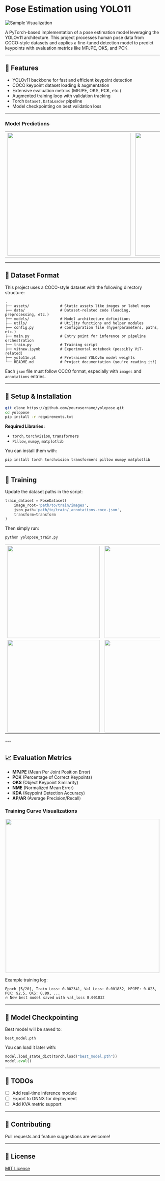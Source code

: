 # Pose Estimation using YOLO11

![Sample Visualization](assets/val_batch0_labels.jpg)

A PyTorch-based implementation of a pose estimation model leveraging the YOLOv11 architecture. This project processes human pose data from COCO-style datasets and applies a fine-tuned detection model to predict keypoints with evaluation metrics like MPJPE, OKS, and PCK.

---

## 📌 Features

- YOLOv11 backbone for fast and efficient keypoint detection
- COCO keypoint dataset loading & augmentation
- Extensive evaluation metrics (MPJPE, OKS, PCK, etc.)
- Augmented training loop with validation tracking
- Torch `Dataset`, `DataLoader` pipeline
- Model checkpointing on best validation loss

---




<h3>Model Predictions</h3>

<table>
  <tr>
    <td><img src="assets/val_batch1_pred.jpg" height="400px" /></td>
    <td><img src="assets/val_batch2_pred.jpg" height="400px" /></td>
  </tr>
</table>

---

## 📁 Dataset Format

This project uses a COCO-style dataset with the following directory structure:

```
.
├── assets/              # Static assets like images or label maps
├── data/                # Dataset-related code (loading, preprocessing, etc.)
├── models/              # Model architecture definitions
├── utils/               # Utility functions and helper modules
├── config.py            # Configuration file (hyperparameters, paths, etc.)
├── main.py              # Entry point for inference or pipeline orchestration
├── train.py             # Training script
├── vitnew.ipynb         # Experimental notebook (possibly ViT-related)
├── yolo11n.pt           # Pretrained YOLOv5n model weights
└── README.md            # Project documentation (you're reading it!)

```

Each `json` file must follow COCO format, especially with `images` and `annotations` entries.

---

## 🔧 Setup & Installation

```bash
git clone https://github.com/yourusername/yolopose.git
cd yolopose
pip install -r requirements.txt
```

**Required Libraries:**

- `torch`, `torchvision`, `transformers`
- `Pillow`, `numpy`, `matplotlib`

You can install them with:

```bash
pip install torch torchvision transformers pillow numpy matplotlib
```

---

## 🚀 Training

Update the dataset paths in the script:

```python
train_dataset = PoseDataset(
    image_root='path/to/train/images',
    json_path='path/to/train/_annotations.coco.json',
    transform=transform
)
```

Then simply run:

```bash
python yolopose_train.py
```
<table>
  
  <tr>
    <td><img src="assets/BoxF1_curve.png" height="300px" /></td>
    <td><img src="assets/BoxP_curve.png" height="300px"/></td>
  </tr>
  
  <tr>
    <td><img src="assets/BoxR_curve.png" height="300px" /></td>
    <td><img src="assets/BoxPR_curve.png" height="300px" /></td>
  </tr>
  
</table>
---

## 📈 Evaluation Metrics

- **MPJPE** (Mean Per Joint Position Error)
- **PCK** (Percentage of Correct Keypoints)
- **OKS** (Object Keypoint Similarity)
- **NME** (Normalized Mean Error)
- **KDA** (Keypoint Detection Accuracy)
- **AP/AR** (Average Precision/Recall)

<h3>Training Curve Visualizations</h3>



<div style="text-align:center;">
  <img src="assets/confusion_matrix_normalized.png" height="500px" />
</div>


Example training log:

```
Epoch [5/20], Train Loss: 0.002341, Val Loss: 0.001832, MPJPE: 0.023, PCK: 92.5, OKS: 0.89, ...
🔥 New best model saved with val_loss 0.001832
```

---

## 💾 Model Checkpointing

Best model will be saved to:

```
best_model.pth
```

You can load it later with:

```python
model.load_state_dict(torch.load("best_model.pth"))
model.eval()
```

---

## 📌 TODOs

- [ ] Add real-time inference module
- [ ] Export to ONNX for deployment
- [ ] Add KVA metric support

---

## 🤝 Contributing

Pull requests and feature suggestions are welcome!

---

## 📜 License

[MIT License](LICENSE)

---

